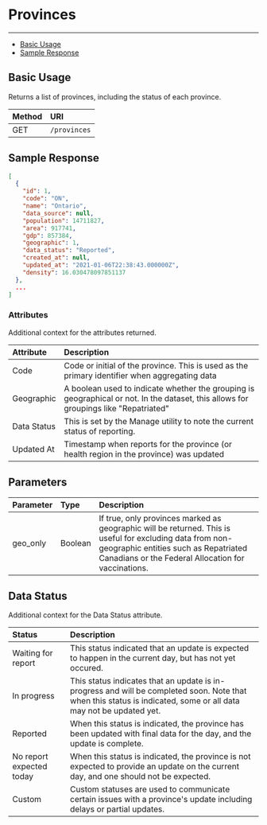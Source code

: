 ﻿# Provinces

---

- [Basic Usage](#basic)
- [Sample Response](#sample-response)

<a name="basic"></a>
## Basic Usage

Returns a list of provinces, including the status of each province.

| Method | URI |
| :- | :- |
| GET | `/provinces` |

<a name="sample-response"></a>
## Sample Response

```json
[
  {
    "id": 1,
    "code": "ON",
    "name": "Ontario",
    "data_source": null,
    "population": 14711827,
    "area": 917741,
    "gdp": 857384,
    "geographic": 1,
    "data_status": "Reported",
    "created_at": null,
    "updated_at": "2021-01-06T22:38:43.000000Z",
    "density": 16.030478097851137
  },
  ...
]
```

### Attributes

Additional context for the attributes returned.

| Attribute | Description |
| :- | :- |
| Code | Code or initial of the province. This is used as the primary identifier when aggregating data |
| Geographic | A boolean used to indicate whether the grouping is geographical or not. In the dataset, this allows for groupings like "Repatriated" |
| Data Status | This is set by the Manage utility to note the current status of reporting. |
| Updated At | Timestamp when reports for the province (or health region in the province) was updated |

<a name="parameters"></a>
## Parameters

| Parameter | Type | Description |
| :- | :- | :- |
| geo_only | Boolean | If true, only provinces marked as geographic will be returned. This is useful for excluding data from non-geographic entities such as Repatriated Canadians or the Federal Allocation for vaccinations. |

<a name="status"></a>
## Data Status
Additional context for the Data Status attribute.

| Status | Description |
| :- | :- |
| Waiting for report | This status indicated that an update is expected to happen in the current day, but has not yet occured.  |
| In progress | This status indicates that an update is in-progress and will be completed soon. Note that when this status is indicated, some or all data may not be updated yet.  |
| Reported | When this status is indicated, the province has been updated with final data for the day, and the update is complete. |
| No report expected today | When this status is indicated, the province is not expected to provide an update on the current day, and one should not be expected. |
| Custom | Custom statuses are used to communicate certain issues with a province's update including delays or partial updates. |
